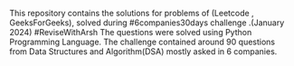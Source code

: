 This repository contains the solutions for problems of (Leetcode , GeeksForGeeks), solved during #6companies30days challenge .(January 2024)
#ReviseWithArsh
The questions were solved using Python Programming Language. The challenge contained around 90 questions from Data Structures and Algorithm(DSA)
mostly asked in 6 companies.
